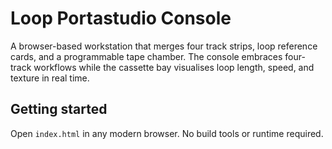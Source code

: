 # Loop Portastudio Console

A browser-based workstation that merges four track strips, loop reference cards,
and a programmable tape chamber. The console embraces four-track workflows while
the cassette bay visualises loop length, speed, and texture in real time.

## Getting started

Open `index.html` in any modern browser. No build tools or runtime required.
